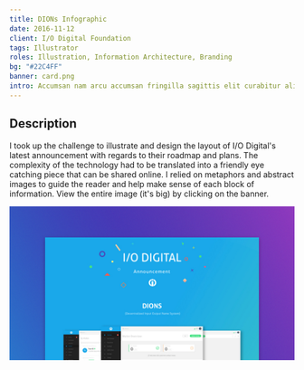 ```yaml
---
title: DIONs Infographic
date: 2016-11-12
client: I/O Digital Foundation
tags: Illustrator
roles: Illustration, Information Architecture, Branding
bg: "#22C4FF"
banner: card.png
intro: Accumsan nam arcu accumsan fringilla sagittis elit curabitur aliquet parturient hendrerit nullam aliquam.
---
```


## Description

I took up the challenge to illustrate and design the layout of I/O Digital's latest announcement with regards to their roadmap and plans. The complexity of the technology had to be translated into a friendly eye catching piece that can be shared online. I relied on metaphors and abstract images to guide the reader and help make sense of each block of information. View the entire image (it's big) by clicking on the banner.

![banner](banner.jpg)
